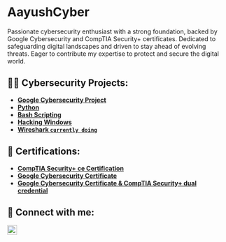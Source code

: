 # AayushCyber
Passionate cybersecurity enthusiast with a strong foundation, backed by Google Cybersecurity and CompTIA Security+ certificates. Dedicated to safeguarding digital landscapes and driven to stay ahead of evolving threats. Eager to contribute my expertise to protect and secure the digital world.

<h2>👨‍💻 Cybersecurity Projects:</h2>

- <b>[Google Cybersecurity Project](https://github.com/bishtty/Google-Cybersecurity-proj)</b>
- <b>[Python](https://github.com/bishtty/python.git)</b>
- <b>[Bash Scripting](https://github.com/bishtty/bash-scripting.git)</b>
- <b>[Hacking Windows](https://medium.com/@bishtaayush2691/hacking-windows-81a3baff8d60)
- <b>[Wireshark `currently doing`](https://github.com/bishtty/Wireshark)

<h2>📄 Certifications:</h2>

- <b><a href="https://www.credly.com/badges/344d6dfe-0b6b-41ed-b2ed-807c01b5215f/linked_in_profile" target="_blank">CompTIA Security+ ce Certification</a></b>
- <b><a href="https://www.credly.com/badges/41a1f3bb-4287-4a81-af4f-6be08197be55/public_url" target="_blank">Google Cybersecurity Certificate</a></b>
- <b><a href="https://www.credly.com/badges/d8a829dc-1076-49f3-9ee4-b42a41c67dcb/public_url" target="_blank">Google Cybersecurity Certificate & CompTIA Security+ dual credential</a></b>

<h2>🤳 Connect with me:</h2>

[<img align="left" alt="AayushBisht | LinkedIn" width="22px" src="https://cdn.jsdelivr.net/npm/simple-icons@v3/icons/linkedin.svg" />][linkedin]

[linkedin]: https://linkedin.com/in/aayush-bisht


